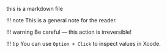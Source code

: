 this is a markdown file

!!! note
    This is a general note for the reader.

!!! warning
    Be careful — this action is irreversible!

!!! tip
    You can use `Option + Click` to inspect values in Xcode.